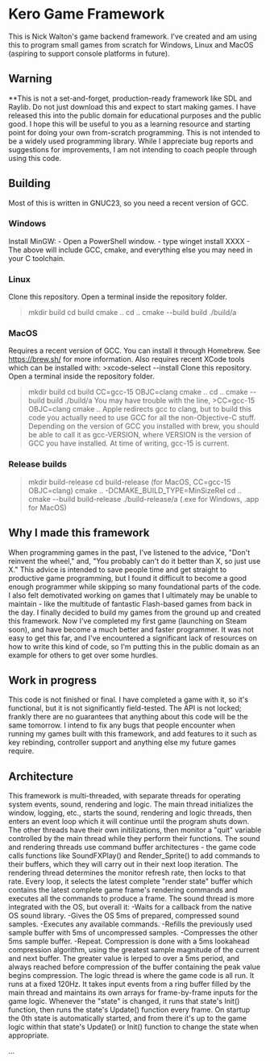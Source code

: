 # Kero Game Framework

This is Nick Walton's game backend framework. I've created and am using this to program small games from scratch for Windows, Linux and MacOS (aspiring to support console platforms in future).

## Warning

**This is not a set-and-forget, production-ready framework like SDL and Raylib. Do not just download this and expect to start making games.
I have released this into the public domain for educational purposes and the public good. I hope this will be useful to you as a learning resource and starting point for doing your own from-scratch programming. This is not intended to be a widely used programming library. While I appreciate bug reports and suggestions for improvements, I am not intending to coach people through using this code.

## Building

Most of this is written in GNUC23, so you need a recent version of GCC.

### Windows

Install MinGW:
    - Open a PowerShell window.
    - type winget install XXXX
    - The above will include GCC, cmake, and everything else you may need in your C toolchain.

### Linux

Clone this repository. Open a terminal inside the repository folder.
>mkdir build
>cd build
>cmake ..
>cd ..
>cmake --build build
>./build/a

### MacOS

Requires a recent version of GCC. You can install it through Homebrew. See https://brew.sh/ for more information.
Also requires recent XCode tools which can be installed with: >xcode-select --install
Clone this repository. Open a terminal inside the repository folder.
>mkdir build
>cd build
>CC=gcc-15 OBJC=clang cmake ..
>cd ..
>cmake --build build
>./build/a
You may have trouble with the line, >CC=gcc-15 OBJC=clang cmake ..
Apple redirects gcc to clang, but to build this code you actually need to use GCC for all the non-Objective-C stuff. Depending on the version of GCC you installed with brew, you should be able to call it as gcc-VERSION, where VERSION is the version of GCC you have installed. At time of writing, gcc-15 is current.

### Release builds

>mkdir build-release
>cd build-release
>(for MacOS, CC=gcc-15 OBJC=clang) cmake .. -DCMAKE_BUILD_TYPE=MinSizeRel
>cd ..
>cmake --build build-release
>./build-release/a (.exe for Windows, .app for MacOS)

## Why I made this framework

When programming games in the past, I've listened to the advice, "Don't reinvent the wheel," and, "You probably can't do it better than X, so just use X." This advice is intended to save people time and get straight to productive game programming, but I found it difficult to become a good enough programmer while skipping so many foundational parts of the code. I also felt demotivated working on games that I ultimately may be unable to maintain - like the multitude of fantastic Flash-based games from back in the day. I finally decided to build my games from the ground up and created this framework. Now I've completed my first game (launching on Steam soon), and have become a much better and faster programmer. It was not easy to get this far, and I've encountered a significant lack of resources on how to write this kind of code, so I'm putting this in the public domain as an example for others to get over some hurdles.

## Work in progress

This code is not finished or final. I have completed a game with it, so it's functional, but it is not significantly field-tested. The API is not locked; frankly there are no guarantees that anything about this code will be the same tomorrow. I intend to fix any bugs that people encounter when running my games built with this framework, and add features to it such as key rebinding, controller support and anything else my future games require.

## Architecture

This framework is multi-threaded, with separate threads for operating system events, sound, rendering and logic. The main thread initializes the window, logging, etc., starts the sound, rendering and logic threads, then enters an event loop which it will continue until the program shuts down. The other threads have their own initilizations, then monitor a "quit" variable controlled by the main thread while they perform their functions. The sound and rendering threads use command buffer architectures - the game code calls functions like SoundFXPlay() and Render_Sprite() to add commands to their buffers, which they will carry out in their next loop iteration.
The rendering thread determines the monitor refresh rate, then locks to that rate. Every loop, it selects the latest complete "render state" buffer which contains the latest complete game frame's rendering commands and executes all the commands to produce a frame.
The sound thread is more integrated with the OS, but overall it:
-Waits for a callback from the native OS sound library.
-Gives the OS 5ms of prepared, compressed sound samples.
-Executes any available commands.
-Refills the previously used sample buffer with 5ms of uncompressed samples.
-Compresses the other 5ms sample buffer.
-Repeat.
Compression is done with a 5ms lookahead compression algorithm, using the greatest sample magnitude of the current and next buffer. The greater value is lerped to over a 5ms period, and always reached before compression of the buffer containing the peak value begins compression.
The logic thread is where the game code is all run. It runs at a fixed 120Hz. It takes input events from a ring buffer filled by the main thread and maintains its own arrays for frame-by-frame inputs for the game logic. Whenever the "state" is changed, it runs that state's Init() function, then runs the state's Update() function every frame. On startup the 0th state is automatically started, and from there it's up to the game logic within that state's Update() or Init() function to change the state when appropriate.

...